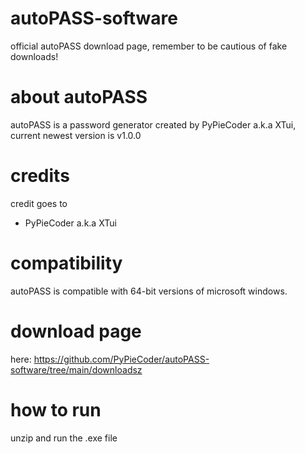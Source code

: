 # autoPASS-software
official autoPASS download page, remember to be cautious of fake downloads!
# about autoPASS
autoPASS is a password generator created by PyPieCoder a.k.a XTui, current newest version is v1.0.0
# credits
credit goes to
- PyPieCoder a.k.a XTui
# compatibility
autoPASS is compatible with 64-bit versions of microsoft windows.
# download page
here: https://github.com/PyPieCoder/autoPASS-software/tree/main/downloadsz
# how to run
unzip and run the .exe file





